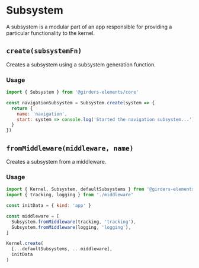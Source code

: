 # Subsystem

A subsystem is a modular part of an app responsible for providing a particular functionality to the kernel. 

## `create(subsystemFn)`

Creates a subsystem using a subsystem generation function.

### Usage

```javascript
import { Subsystem } from '@girders-elements/core'

const navigationSubsystem = Subsystem.create(system => {
  return {
    name: 'navigation',
    start: system => console.log('Started the navigation subsystem...'),
  }
})
```

## `fromMiddleware(middleware, name)`

Creates a subsystem from a middleware.

### Usage

```javascript
import { Kernel, Subsystem, defaultSubsystems } from '@girders-elements/core'
import { tracking, logging } from './middleware'

const initData = { kind: 'app' }

const middleware = [
  Subsystem.fromMiddleware(tracking, 'tracking'),
  Subsystem.fromMiddleware(logging, 'logging'),
]

Kernel.create(
  [...defaultSubsystems, ...middleware],
  initData
)
```

